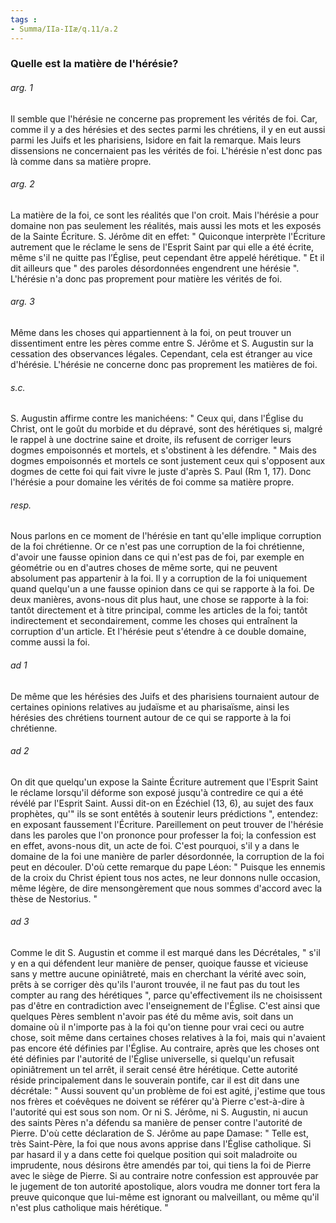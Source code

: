 ```yaml
---
tags : 
- Summa/IIa-IIæ/q.11/a.2
---
```


### Quelle est la matière de l'hérésie?

###### arg. 1
Il semble que l'hérésie ne concerne pas proprement les vérités de foi. Car, comme il y a des hérésies et des sectes parmi les chrétiens, il y en eut aussi parmi les Juifs et les pharisiens, Isidore en fait la remarque. Mais leurs dissensions ne concernaient pas les vérités de foi. L'hérésie n'est donc pas là comme dans sa matière propre. 

###### arg. 2
La matière de la foi, ce sont les réalités que l'on croit. Mais l'hérésie a pour domaine non pas seulement les réalités, mais aussi les mots et les exposés de la Sainte Écriture. S. Jérôme dit en effet: " Quiconque interprète l'Écriture autrement que le réclame le sens de l'Esprit Saint par qui elle a été écrite, même s'il ne quitte pas l’Église, peut cependant être appelé hérétique. " Et il dit ailleurs que " des paroles désordonnées engendrent une hérésie ". L'hérésie n'a donc pas proprement pour matière les vérités de foi. 

###### arg. 3
Même dans les choses qui appartiennent à la foi, on peut trouver un dissentiment entre les pères comme entre S. Jérôme et S. Augustin sur la cessation des observances légales. Cependant, cela est étranger au vice d'hérésie. L'hérésie ne concerne donc pas proprement les matières de foi. 

###### s.c.
S. Augustin affirme contre les manichéens: " Ceux qui, dans l'Église du Christ, ont le goût du morbide et du dépravé, sont des hérétiques si, malgré le rappel à une doctrine saine et droite, ils refusent de corriger leurs dogmes empoisonnés et mortels, et s'obstinent à les défendre. " Mais des dogmes empoisonnés et mortels ce sont justement ceux qui s'opposent aux dogmes de cette foi qui fait vivre le juste d'après S. Paul (Rm 1, 17). Donc l'hérésie a pour domaine les vérités de foi comme sa matière propre. 

###### resp.
Nous parlons en ce moment de l'hérésie en tant qu'elle implique corruption de la foi chrétienne. Or ce n'est pas une corruption de la foi chrétienne, d'avoir une fausse opinion dans ce qui n'est pas de foi, par exemple en géométrie ou en d'autres choses de même sorte, qui ne peuvent absolument pas appartenir à la foi. Il y a corruption de la foi uniquement quand quelqu'un a une fausse opinion dans ce qui se rapporte à la foi. De deux manières, avons-nous dit plus haut, une chose se rapporte à la foi: tantôt directement et à titre principal, comme les articles de la foi; tantôt indirectement et secondairement, comme les choses qui entraînent la corruption d'un article. Et l'hérésie peut s'étendre à ce double domaine, comme aussi la foi. 

###### ad 1
De même que les hérésies des Juifs et des pharisiens tournaient autour de certaines opinions relatives au judaïsme et au pharisaïsme, ainsi les hérésies des chrétiens tournent autour de ce qui se rapporte à la foi chrétienne. 

###### ad 2
On dit que quelqu'un expose la Sainte Écriture autrement que l'Esprit Saint le réclame lorsqu'il déforme son exposé jusqu'à contredire ce qui a été révélé par l'Esprit Saint. Aussi dit-on en Ézéchiel (13, 6), au sujet des faux prophètes, qu'" ils se sont entêtés à soutenir leurs prédictions ", entendez: en exposant faussement l'Écriture. Pareillement on peut trouver de l'hérésie dans les paroles que l'on prononce pour professer la foi; la confession est en effet, avons-nous dit, un acte de foi. C'est pourquoi, s'il y a dans le domaine de la foi une manière de parler désordonnée, la corruption de la foi peut en découler. D'où cette remarque du pape Léon: " Puisque les ennemis de la croix du Christ épient tous nos actes, ne leur donnons nulle occasion, même légère, de dire mensongèrement que nous sommes d'accord avec la thèse de Nestorius. " 

###### ad 3
Comme le dit S. Augustin et comme il est marqué dans les Décrétales, " s'il y en a qui défendent leur manière de penser, quoique fausse et vicieuse sans y mettre aucune opiniâtreté, mais en cherchant la vérité avec soin, prêts à se corriger dès qu'ils l'auront trouvée, il ne faut pas du tout les compter au rang des hérétiques ", parce qu'effectivement ils ne choisissent pas d'être en contradiction avec l'enseignement de l'Église. C'est ainsi que quelques Pères semblent n'avoir pas été du même avis, soit dans un domaine où il n'importe pas à la foi qu'on tienne pour vrai ceci ou autre chose, soit même dans certaines choses relatives à la foi, mais qui n'avaient pas encore été définies par l'Église. Au contraire, après que les choses ont été définies par l'autorité de l'Église universelle, si quelqu'un refusait opiniâtrement un tel arrêt, il serait censé être hérétique. Cette autorité réside principalement dans le souverain pontife, car il est dit dans une décrétale: " Aussi souvent qu'un problème de foi est agité, j'estime que tous nos frères et coévêques ne doivent se référer qu'à Pierre c'est-à-dire à l'autorité qui est sous son nom. Or ni S. Jérôme, ni S. Augustin, ni aucun des saints Pères n'a défendu sa manière de penser contre l'autorité de Pierre. D'où cette déclaration de S. Jérôme au pape Damase: " Telle est, très Saint-Père, la foi que nous avons apprise dans l'Église catholique. Si par hasard il y a dans cette foi quelque position qui soit maladroite ou imprudente, nous désirons être amendés par toi, qui tiens la foi de Pierre avec le siège de Pierre. Si au contraire notre confession est approuvée par le jugement de ton autorité apostolique, alors voudra me donner tort fera la preuve quiconque que lui-même est ignorant ou malveillant, ou même qu'il n'est plus catholique mais hérétique. " 


